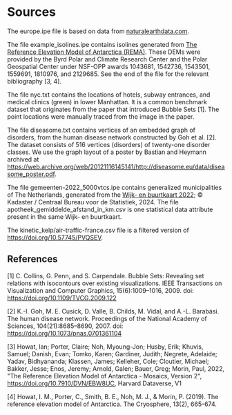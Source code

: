 # Sources

The europe.ipe file is based on data from [naturalearthdata.com](https://www.naturalearthdata.com/).

The file example_isolines.ipe contains isolines generated from [The Reference Elevation Model of Antarctica (REMA)](https://www.pgc.umn.edu/data/rema/).
These DEMs were provided by the Byrd Polar and Climate Research Center and the Polar Geospatial Center under NSF-OPP awards 1043681, 1542736, 1543501, 1559691, 1810976, and 2129685.
See the end of the file for the relevant bibliography [3, 4].

The file nyc.txt contains the locations of hotels, subway entrances, and medical clinics (green) in lower Manhattan.
It is a common benchmark dataset that originates from the paper that introduced Bubble Sets [1].
The point locations were manually traced from the image in the paper.

The file diseasome.txt contains vertices of an embedded graph of disorders, from the human
disease network constructed by Goh et al. [2]. The dataset consists of 516 vertices (disorders) of
twenty-one disorder classes. We use the graph layout of a poster by Bastian and Heymann archived at 
https://web.archive.org/web/20121116145141/http://diseasome.eu/data/diseasome_poster.pdf.

The file gemeenten-2022_5000vtcs.ipe contains generalized municipalities of The Netherlands,
generated from the [Wijk- en buurtkaart 2022](https://www.cbs.nl/nl-nl/dossier/nederland-regionaal/geografische-data/wijk-en-buurtkaart-2022); © Kadaster / Centraal Bureau voor de Statistiek, 2024.
The file apotheek_gemiddelde_afstand_in_km.csv is one statistical data attribute present in the same Wijk- en buurtkaart.

The kinetic_kelp/air-traffic-france.csv file is a filtered version of https://doi.org/10.57745/PVQSEV.

## References
[1] C. Collins, G. Penn, and S. Carpendale. Bubble Sets: Revealing set relations with isocontours over existing visualizations.
IEEE Transactions on Visualization and Computer Graphics, 15(6):1009–1016, 2009. 
doi: https://doi.org/10.1109/TVCG.2009.122

[2] K.-I. Goh, M. E. Cusick, D. Valle, B. Childs, M. Vidal, and A.-L. Barabási.
The human disease network. Proceedings of the National Academy of
Sciences, 104(21):8685–8690, 2007. doi: https://doi.org/10.1073/pnas.0701361104

[3] Howat, Ian; Porter, Claire; Noh, Myoung-Jon; Husby, Erik; Khuvis, Samuel; Danish, Evan; 
Tomko, Karen; Gardiner, Judith; Negrete, Adelaide; Yadav, Bidhyananda; Klassen, James; 
Kelleher, Cole; Cloutier, Michael; Bakker, Jesse; Enos, Jeremy; Arnold, Galen; Bauer, Greg; 
Morin, Paul, 2022, "The Reference Elevation Model of Antarctica - Mosaics, Version 2", 
https://doi.org/10.7910/DVN/EBW8UC, Harvard Dataverse, V1 

[4] Howat, I. M., Porter, C., Smith, B. E., Noh, M. J., & Morin, P. (2019). The reference elevation model of Antarctica. 
The Cryosphere, 13(2), 665-674.

